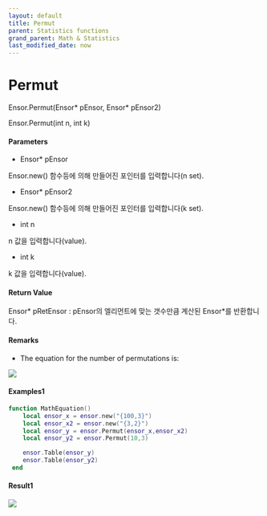 ```yaml
---
layout: default
title: Permut
parent: Statistics functions
grand_parent: Math & Statistics
last_modified_date: now
---
```


# Permut

Ensor.Permut\(Ensor\* pEnsor, Ensor\* pEnsor2\)

Ensor.Permut\(int n, int k\)

#### Parameters

* Ensor\* pEnsor

Ensor.new\(\) 함수등에 의해 만들어진 포인터를 입력합니다\(n set\).

* Ensor\* pEnsor2

Ensor.new\(\) 함수등에 의해 만들어진 포인터를 입력합니다\(k set\).

* int n

n 값을 입력합니다\(value\).

* int k

k 값을 입력합니다\(value\).

#### Return Value

Ensor\* pRetEnsor : pEnsor의 엘리먼트에 맞는 갯수만큼 계산된 Ensor\*를 반환합니다.

#### Remarks

* The equation for the number of permutations is:

![](./StatisticsAPI/PermutFunc.png)

#### Examples1

```lua
function MathEquation()
 	local ensor_x = ensor.new("{100,3}")
	local ensor_x2 = ensor.new("{3,2}")
 	local ensor_y = ensor.Permut(ensor_x,ensor_x2)
	local ensor_y2 = ensor.Permut(10,3)

 	ensor.Table(ensor_y)
	ensor.Table(ensor_y2)
 end
```

#### Result1

![](./StatisticsAPI/PermutResultTable.png)

